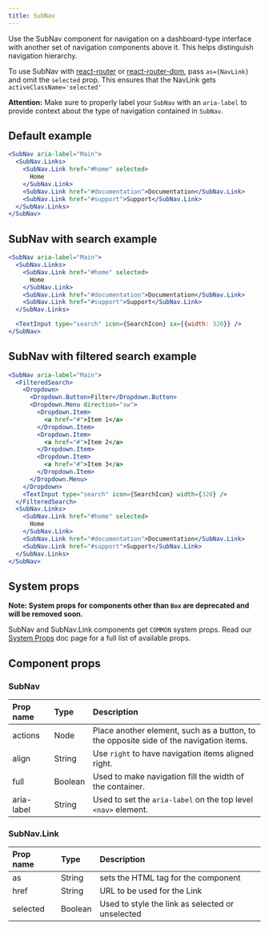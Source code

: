 ```yaml
---
title: SubNav
---
```


Use the SubNav component for navigation on a dashboard-type interface with another set of navigation components above it. This helps distinguish navigation hierarchy.

To use SubNav with [react-router](https://github.com/ReactTraining/react-router) or
[react-router-dom](https://www.npmjs.com/package/react-router-dom), pass
`as={NavLink}` and omit the `selected` prop.
This ensures that the NavLink gets `activeClassName='selected'`

**Attention:** Make sure to properly label your `SubNav` with an `aria-label` to provide context about the type of navigation contained in `SubNav`.

## Default example

```jsx live
<SubNav aria-label="Main">
  <SubNav.Links>
    <SubNav.Link href="#home" selected>
      Home
    </SubNav.Link>
    <SubNav.Link href="#documentation">Documentation</SubNav.Link>
    <SubNav.Link href="#support">Support</SubNav.Link>
  </SubNav.Links>
</SubNav>
```

## SubNav with search example

```jsx live
<SubNav aria-label="Main">
  <SubNav.Links>
    <SubNav.Link href="#home" selected>
      Home
    </SubNav.Link>
    <SubNav.Link href="#documentation">Documentation</SubNav.Link>
    <SubNav.Link href="#support">Support</SubNav.Link>
  </SubNav.Links>

  <TextInput type="search" icon={SearchIcon} sx={{width: 320}} />
</SubNav>
```

## SubNav with filtered search example

```jsx live
<SubNav aria-label="Main">
  <FilteredSearch>
    <Dropdown>
      <Dropdown.Button>Filter</Dropdown.Button>
      <Dropdown.Menu direction="sw">
        <Dropdown.Item>
          <a href="#">Item 1</a>
        </Dropdown.Item>
        <Dropdown.Item>
          <a href="#">Item 2</a>
        </Dropdown.Item>
        <Dropdown.Item>
          <a href="#">Item 3</a>
        </Dropdown.Item>
      </Dropdown.Menu>
    </Dropdown>
    <TextInput type="search" icon={SearchIcon} width={320} />
  </FilteredSearch>
  <SubNav.Links>
    <SubNav.Link href="#home" selected>
      Home
    </SubNav.Link>
    <SubNav.Link href="#documentation">Documentation</SubNav.Link>
    <SubNav.Link href="#support">Support</SubNav.Link>
  </SubNav.Links>
</SubNav>
```

## System props

**Note: System props for components other than `Box` are deprecated and will be removed soon.**

SubNav and SubNav.Link components get `COMMON` system props. Read our [System Props](/system-props) doc page for a full list of available props.

## Component props

### SubNav

| Prop name  | Type    | Description                                                                            |
| :--------- | :------ | :------------------------------------------------------------------------------------- |
| actions    | Node    | Place another element, such as a button, to the opposite side of the navigation items. |
| align      | String  | Use `right` to have navigation items aligned right.                                    |
| full       | Boolean | Used to make navigation fill the width of the container.                               |
| aria-label | String  | Used to set the `aria-label` on the top level `<nav>` element.                         |

### SubNav.Link

| Prop name | Type    | Description                                      |
| :-------- | :------ | :----------------------------------------------- |
| as        | String  | sets the HTML tag for the component              |
| href      | String  | URL to be used for the Link                      |
| selected  | Boolean | Used to style the link as selected or unselected |
